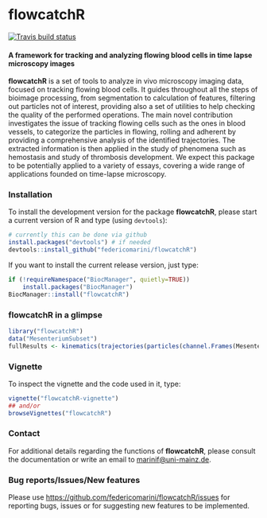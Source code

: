 flowcatchR
==========

[![Travis build status](https://travis-ci.org/federicomarini/flowcatchR.svg?branch=master)](https://travis-ci.org/federicomarini/flowcatchR)


#### A framework for tracking and analyzing flowing blood cells in time lapse microscopy images

**flowcatchR** is a set of tools to analyze in vivo microscopy imaging data, focused on tracking flowing blood cells.
It guides throughout all the steps of bioimage processing, from segmentation to calculation of features, filtering 
out particles not of interest, providing also a set of utilities to help checking the quality of the performed 
operations. The main novel contribution investigates the issue of tracking flowing cells such as the ones in blood
vessels, to categorize the particles in flowing, rolling and adherent by providing a comprehensive analysis of the
identified trajectories. The extracted information is then applied in the study of phenomena such as hemostasis and
study of thrombosis development. We expect this package to be potentially applied to a variety of essays, 
covering a wide range of applications founded on time-lapse microscopy.


### Installation
To install the development version for the package **flowcatchR**, please start a current version of R and type (using `devtools`):

```r 
# currently this can be done via github
install.packages("devtools") # if needed
devtools::install_github("federicomarini/flowcatchR")
```

If you want to install the current release version, just type:
```r
if (!requireNamespace("BiocManager", quietly=TRUE))
    install.packages("BiocManager")
BiocManager::install("flowcatchR")
```




### flowcatchR in a glimpse

```r
library("flowcatchR")
data("MesenteriumSubset")
fullResults <- kinematics(trajectories(particles(channel.Frames(MesenteriumSubset,"red"))))
```



### Vignette

To inspect the vignette and the code used in it, type:

```r
vignette("flowcatchR-vignette")
## and/or
browseVignettes("flowcatchR")
```

### Contact
For additional details regarding the functions of **flowcatchR**, please consult the documentation or write an email to marinif@uni-mainz.de. 

### Bug reports/Issues/New features

Please use https://github.com/federicomarini/flowcatchR/issues for reporting bugs, issues or for suggesting new features to be implemented.

